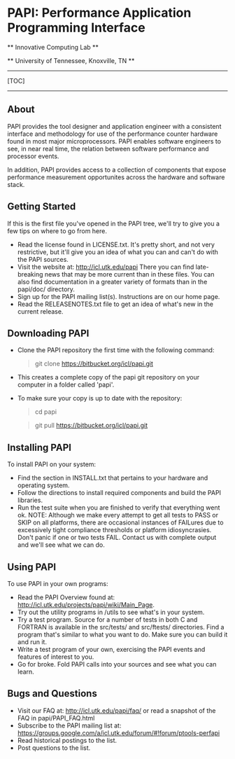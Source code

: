 PAPI: Performance Application Programming Interface
===================================================

** Innovative Computing Lab **

** University of Tennessee, Knoxville, TN **

***
[TOC]
***

About
-----

PAPI provides the tool designer and application engineer with a
consistent interface and methodology for use of the performance
counter hardware found in most major microprocessors. PAPI enables
software engineers to see, in near real time, the relation between
software performance and processor events.

In addition, PAPI provides access to a collection of components that
expose performance measurement opportunites across the hardware and
software stack.


Getting Started
---------------

If this is the first file you've opened in the PAPI tree, we'll try to give you
a few tips on where to go from here.

* Read the license found in LICENSE.txt. It's pretty short, and not very 
  restrictive, but it'll give you an idea of what you can and can't do with the
  PAPI sources.
* Visit the website at: <http://icl.utk.edu/papi>
  There you can find late-breaking news that may be more current than in these
  files. You can also find documentation in a greater variety of formats than
  in the papi/doc/ directory.
* Sign up for the PAPI mailing list(s). Instructions are on our home page.
* Read the RELEASENOTES.txt file to get an idea of what's new in the current release.


Downloading PAPI
----------------

* Clone the PAPI repository the first time with the following command:
   > git clone https://bitbucket.org/icl/papi.git

* This creates a complete copy of the papi git repository on your computer 
  in a folder called 'papi'.

* To make sure your copy is up to date with the repository:
   > cd papi
   
   > git pull  https://bitbucket.org/icl/papi.git


Installing PAPI
---------------

To install PAPI on your system:

* Find the section in INSTALL.txt that pertains to your hardware and operating
  system.
* Follow the directions to install required components and build the PAPI
  libraries.
* Run the test suite when you are finished to verify that everything went ok.
  NOTE: Although we make every attempt to get all tests to PASS or SKIP on all
  platforms, there are occasional instances of FAILures due to excessively 
  tight compliance thresholds or platform idiosyncrasies. Don't panic if one
  or two tests FAIL. Contact us with complete output and we'll see what we can do.


Using PAPI
----------

To use PAPI in your own programs:

* Read the PAPI Overview found at:
	http://icl.utk.edu/projects/papi/wiki/Main_Page.
* Try out the utility programs in /utils to see what's in your system.
* Try a test program. Source for a number of tests in both C and FORTRAN is
  available in the src/tests/ and src/ftests/ directories. Find a program
  that's similar to what you want to do. Make sure you can build it and run it.
* Write a test program of your own, exercising the PAPI events and features of
  interest to you.
* Go for broke. Fold PAPI calls into your sources and see what you can learn.


Bugs and Questions
------------------

* Visit our FAQ at: <http://icl.utk.edu/papi/faq/>
  or read a snapshot of the FAQ in papi/PAPI_FAQ.html
* Subscribe to the PAPI mailing list at:
  <https://groups.google.com/a/icl.utk.edu/forum/#!forum/ptools-perfapi>
* Read historical postings to the list.
* Post questions to the list.